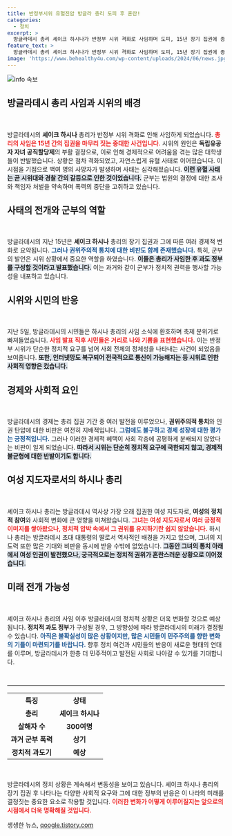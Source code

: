 ```yaml
---
title: 반정부시위 유혈진압 방글라 총리 도피 후 혼란!
categories:
  - 정치
excerpt: >
  방글라데시 총리 셰이크 하시나가 반정부 시위 격화로 사임하며 도피, 15년 장기 집권에 종지부를 찍었다. 이에 시민들은 환호하며 축제 분위기에 휩싸였다. 경제 부흥 속 권위주의적 통치 비판이 커지고 있는 가운데, 새 정부 구성에 대한 기대도 높아지고 있다.
feature_text: >
  방글라데시 총리 셰이크 하시나가 반정부 시위 격화로 사임하며 도피, 15년 장기 집권에 종지부를 찍었다. 이에 시민들은 환호하며 축제 분위기에 휩싸였다. 경제 부흥 속 권위주의적 통치 비판이 커지고 있는 가운데, 새 정부 구성에 대한 기대도 높아지고 있다.
image: 'https://www.behealthy4u.com/wp-content/uploads/2024/06/news.jpg'
---
```


<p><img src="https://www.behealthy4u.com/wp-content/uploads/2024/06/news.jpg" alt="info 속보" /></p>

<h2 data-ke-size="size26">방글라데시 총리 사임과 시위의 배경</h2>

<p data-ke-size="size16">&nbsp;</p>

<p>방글라데시의 <b>셰이크 하시나</b> 총리가 반정부 시위 격화로 인해 사임하게 되었습니다. <b><span style="color: #ee2323;">총리의 사임은 15년 간의 집권을 마무리 짓는 중대한 사건입니다.</span></b> 시위의 원인은 <b>독립유공자 자녀 공직할당제</b>의 부활 결정으로, 이로 인해 경제적으로 어려움을 겪는 많은 대학생들이 반발했습니다. 상황은 점차 격화되었고, 자연스럽게 유혈 사태로 이어졌습니다. 이 시점을 기점으로 백여 명의 사망자가 발생하며 사태는 심각해졌습니다. <b><span style="background-color: #21538527;">이런 유혈 사태는 곧 시위대와 경찰 간의 갈등으로 인한 것이었습니다.</span></b> 군부는 법원의 결정에 대한 조사와 책임자 처벌을 약속하며 폭력의 중단을 고취하고 있습니다.</p>

<h2 data-ke-size="size26">사태의 전개와 군부의 역할</h2>

<p data-ke-size="size16">&nbsp;</p>

<p>방글라데시의 지난 15년은 <b>셰이크 하시나</b> 총리의 장기 집권과 그에 따른 여러 경제적 변화로 요약됩니다. <b><span style="color: #1a5490;">그러나 권위주의적 통치에 대한 비판도 함께 존재했습니다.</span></b> 특히, 군부의 발언은 시위 상황에서 중요한 역할을 하였습니다. <b><span style="background-color: #21538527;">이들은 총리가 사임한 후 과도 정부를 구성할 것이라고 발표했습니다.</span></b> 이는 과거와 같이 군부가 정치적 권력을 행사할 가능성을 내포하고 있습니다.</p>

<h2 data-ke-size="size26">시위와 시민의 반응</h2>

<p data-ke-size="size16">&nbsp;</p>

<p>지난 5일, 방글라데시의 시민들은 하시나 총리의 사임 소식에 환호하며 축제 분위기로 빠져들었습니다. <b><span style="color: #ee2323;">사임 발표 직후 시민들은 거리로 나와 기쁨을 표현했습니다.</span></b> 이는 반정부 시위가 단순한 정치적 요구를 넘어 사회 전체의 정체성을 나타내는 사건이 되었음을 보여줍니다. <b><span style="background-color: #21538527;">또한, 인터넷망도 복구되어 전국적으로 통신이 가능해지는 등 시위로 인한 사회적 영향은 컸습니다.</span></b></p>

<h2 data-ke-size="size26">경제와 사회적 요인</h2>

<p data-ke-size="size16">&nbsp;</p>

<p>방글라데시의 경제는 총리 집권 기간 중 여러 발전을 이루었으나, <b>권위주의적 통치</b>와 인권 탄압에 대한 비판은 여전히 지배적입니다. <b><span style="color: #1a5490;">그럼에도 불구하고 경제 성장에 대한 평가는 긍정적입니다.</span></b> 그러나 이러한 경제적 혜택이 사회 각층에 공평하게 분배되지 않았다는 비판이 일게 되었습니다. <b><span style="background-color: #21538527;">따라서 시위는 단순히 정치적 요구에 국한되지 않고, 경제적 불균형에 대한 반발이기도 합니다.</span></b></p>

<h2 data-ke-size="size26">여성 지도자로서의 하시나 총리</h2>

<p data-ke-size="size16">&nbsp;</p>

<p>셰이크 하시나 총리는 방글라데시 역사상 가장 오래 집권한 여성 지도자로, <b>여성의 정치적 참여</b>와 사회적 변화에 큰 영향을 미쳐왔습니다. <b><span style="color: #ee2323;">그녀는 여성 지도자로서 여러 긍정적 이미지를 쌓아왔으나, 정치적 압박 속에서 그 권위를 유지하기란 쉽지 않았습니다.</span></b> 하시나 총리는 방글라데시 초대 대통령의 딸로서 역사적인 배경을 가지고 있으며, 그녀의 지도력 또한 많은 기대와 비판을 동시에 받을 수밖에 없었습니다. <b><span style="background-color: #21538527;">그동안 그녀의 통치 아래에서 여성 인권이 발전했으나, 궁극적으로는 정치적 권위가 혼란스러운 상황으로 이어졌습니다.</span></b> </p>

<h2 data-ke-size="size26">미래 전개 가능성</h2>

<p data-ke-size="size16">&nbsp;</p>

<p>셰이크 하시나 총리의 사임 이후 방글라데시의 정치적 상황은 더욱 변화할 것으로 예상됩니다. <b>정치적 과도 정부</b>가 구성될 경우, 그 방향성에 따라 방글라데시의 미래가 결정될 수 있습니다. <b><span style="color: #1a5490;">아직은 불확실성이 많은 상황이지만, 많은 시민들이 민주주의를 향한 변화의 기틀이 마련되기를 바랍니다.</span></b> 향후 정치 여건과 시민들의 반응이 새로운 형태의 연대를 이루며, 방글라데시가 한층 더 민주적이고 발전된 사회로 나아갈 수 있기를 기대합니다.</p>

<p data-ke-size="size16">&nbsp;</p>

<hr>

<table style="width:100%">
  <tr>
    <th style="text-align: center;"><b>특징</b></th>
    <th style="text-align: center;"><b>상태</b></th>
  </tr>
  <tr>
    <td style="text-align: center;"><b>총리</b></td>
    <td style="text-align: center;"><b>셰이크 하시나</b></td>
  </tr>
  <tr>
    <td style="text-align: center;"><b>살해자 수</b></td>
    <td style="text-align: center;"><b>300여명</b></td>
  </tr>
  <tr>
    <td style="text-align: center;"><b>과거 군부 폭력</b></td>
    <td style="text-align: center;"><b>상기</b></td>
  </tr>
  <tr>
    <td style="text-align: center;"><b>정치적 과도기</b></td>
    <td style="text-align: center;"><b>예상</b></td>
  </tr>
</table>

<p data-ke-size="size16">&nbsp;</p>

<p>방글라데시의 정치 상황은 계속해서 변동성을 보이고 있습니다. 셰이크 하시나 총리의 장기 집권 후 나타나는 다양한 사회적 요구와 그에 대한 정부의 반응은 이 나라의 미래를 결정짓는 중요한 요소로 작용할 것입니다. <b><span style="color: #ee2323;">이러한 변화가 어떻게 이루어질지는 앞으로의 시점에서 더욱 명확해질 것입니다.</span></b></p>
생생한 뉴스, <a href="https://qoogle.tistory.com" rel="dofollow">qoogle.tistory.com</a>


